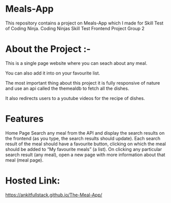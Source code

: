 # Meals-App
This repository contains a project on Meals-App which I made for Skill Test of Coding Ninja.
Coding Ninjas Skill Test Frontend Project Group 2

# About the Project :-

   This is a single page website where you can seach about any meal.

   You can also add it into on your favourite list.

   The most important thing about this project it is fully responsive of nature and use an api called the themealdb to fetch all the dishes.

   It also redirects users to a youtube videos for the recipe of dishes.
   
# Features
Home Page Search any meal from the API and display the search results on the frontend (as you type, the search results should update). Each search result of the meal should have a favourite button, clicking on which the meal should be added to “My favourite meals” (a list). On clicking any particular search result (any meal), open a new page with more information about that meal (meal page).
# Hosted Link:
https://ankitfullstack.github.io/The-Meal-App/
